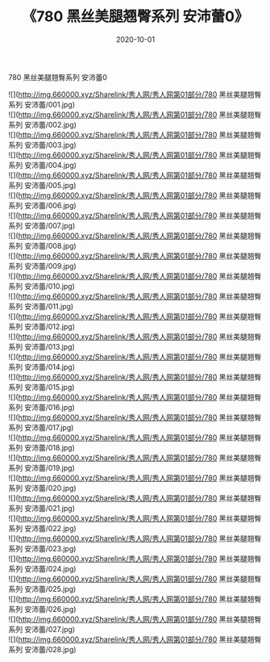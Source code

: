 ﻿---
layout: post
title:  《780 黑丝美腿翘臀系列 安沛蕾0》
date:   2020-10-01
img: http://img.660000.xyz/Sharelink/秀人网/秀人网第01部分/780 黑丝美腿翘臀系列 安沛蕾0/000.jpg
categories: [美女, 清纯, 唯美]
---

780 黑丝美腿翘臀系列 安沛蕾0

  ![](http://img.660000.xyz/Sharelink/秀人网/秀人网第01部分/780 黑丝美腿翘臀系列 安沛蕾/001.jpg) <br> ![](http://img.660000.xyz/Sharelink/秀人网/秀人网第01部分/780 黑丝美腿翘臀系列 安沛蕾/002.jpg) <br> ![](http://img.660000.xyz/Sharelink/秀人网/秀人网第01部分/780 黑丝美腿翘臀系列 安沛蕾/003.jpg) <br> ![](http://img.660000.xyz/Sharelink/秀人网/秀人网第01部分/780 黑丝美腿翘臀系列 安沛蕾/004.jpg) <br> ![](http://img.660000.xyz/Sharelink/秀人网/秀人网第01部分/780 黑丝美腿翘臀系列 安沛蕾/005.jpg) <br> ![](http://img.660000.xyz/Sharelink/秀人网/秀人网第01部分/780 黑丝美腿翘臀系列 安沛蕾/006.jpg) <br> ![](http://img.660000.xyz/Sharelink/秀人网/秀人网第01部分/780 黑丝美腿翘臀系列 安沛蕾/007.jpg) <br> ![](http://img.660000.xyz/Sharelink/秀人网/秀人网第01部分/780 黑丝美腿翘臀系列 安沛蕾/008.jpg) <br> ![](http://img.660000.xyz/Sharelink/秀人网/秀人网第01部分/780 黑丝美腿翘臀系列 安沛蕾/009.jpg) <br> ![](http://img.660000.xyz/Sharelink/秀人网/秀人网第01部分/780 黑丝美腿翘臀系列 安沛蕾/010.jpg) <br> ![](http://img.660000.xyz/Sharelink/秀人网/秀人网第01部分/780 黑丝美腿翘臀系列 安沛蕾/011.jpg) <br> ![](http://img.660000.xyz/Sharelink/秀人网/秀人网第01部分/780 黑丝美腿翘臀系列 安沛蕾/012.jpg) <br> ![](http://img.660000.xyz/Sharelink/秀人网/秀人网第01部分/780 黑丝美腿翘臀系列 安沛蕾/013.jpg) <br> ![](http://img.660000.xyz/Sharelink/秀人网/秀人网第01部分/780 黑丝美腿翘臀系列 安沛蕾/014.jpg) <br> ![](http://img.660000.xyz/Sharelink/秀人网/秀人网第01部分/780 黑丝美腿翘臀系列 安沛蕾/015.jpg) <br> ![](http://img.660000.xyz/Sharelink/秀人网/秀人网第01部分/780 黑丝美腿翘臀系列 安沛蕾/016.jpg) <br> ![](http://img.660000.xyz/Sharelink/秀人网/秀人网第01部分/780 黑丝美腿翘臀系列 安沛蕾/017.jpg) <br> ![](http://img.660000.xyz/Sharelink/秀人网/秀人网第01部分/780 黑丝美腿翘臀系列 安沛蕾/018.jpg) <br> ![](http://img.660000.xyz/Sharelink/秀人网/秀人网第01部分/780 黑丝美腿翘臀系列 安沛蕾/019.jpg) <br> ![](http://img.660000.xyz/Sharelink/秀人网/秀人网第01部分/780 黑丝美腿翘臀系列 安沛蕾/020.jpg) <br> ![](http://img.660000.xyz/Sharelink/秀人网/秀人网第01部分/780 黑丝美腿翘臀系列 安沛蕾/021.jpg) <br> ![](http://img.660000.xyz/Sharelink/秀人网/秀人网第01部分/780 黑丝美腿翘臀系列 安沛蕾/022.jpg) <br> ![](http://img.660000.xyz/Sharelink/秀人网/秀人网第01部分/780 黑丝美腿翘臀系列 安沛蕾/023.jpg) <br> ![](http://img.660000.xyz/Sharelink/秀人网/秀人网第01部分/780 黑丝美腿翘臀系列 安沛蕾/024.jpg) <br> ![](http://img.660000.xyz/Sharelink/秀人网/秀人网第01部分/780 黑丝美腿翘臀系列 安沛蕾/025.jpg) <br> ![](http://img.660000.xyz/Sharelink/秀人网/秀人网第01部分/780 黑丝美腿翘臀系列 安沛蕾/026.jpg) <br> ![](http://img.660000.xyz/Sharelink/秀人网/秀人网第01部分/780 黑丝美腿翘臀系列 安沛蕾/027.jpg) <br> ![](http://img.660000.xyz/Sharelink/秀人网/秀人网第01部分/780 黑丝美腿翘臀系列 安沛蕾/028.jpg) <br>